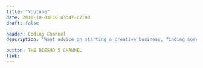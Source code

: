 ```yaml
---
title: "Youtube"
date: 2018-10-03T16:43:47-07:00
draft: false

header: Coding Channel
description: "Want advice on starting a creative business, finding more business, growing your revenues, and learning personal development? The Futur channel on YouTube is just that. Click below to subscribe:"

button: THE DIESMO 5 CHANNEL
link:
---
```


